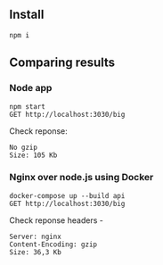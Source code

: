 ## Install
```
npm i
```
## Comparing results

### Node app
```
npm start
GET http://localhost:3030/big
```

Check reponse:
```
No gzip
Size: 105 Kb
```


### Nginx over node.js using Docker
```
docker-compose up --build api
GET http://localhost:3030/big
```

Check reponse headers - 
```
Server: nginx
Content-Encoding: gzip
Size: 36,3 Kb
```